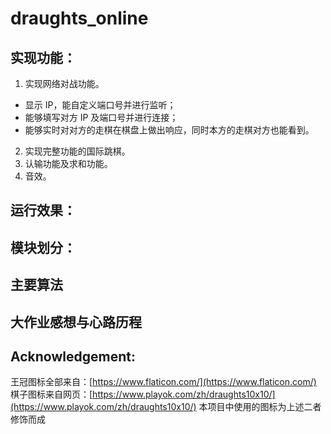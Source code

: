 # draughts_online

## 实现功能：

1. 实现网络对战功能。
 - 显示 IP，能自定义端口号并进行监听；
 - 能够填写对方 IP 及端口号并进行连接；
 - 能够实时对对方的走棋在棋盘上做出响应，同时本方的走棋对方也能看到。

2. 实现完整功能的国际跳棋。
3. 认输功能及求和功能。
4. 音效。


## 运行效果：


## 模块划分：


## 主要算法


## 大作业感想与心路历程


## Acknowledgement:

王冠图标全部来自：[https://www.flaticon.com/](https://www.flaticon.com/)
棋子图标来自网页：[https://www.playok.com/zh/draughts10x10/](https://www.playok.com/zh/draughts10x10/)
本项目中使用的图标为上述二者修饰而成
